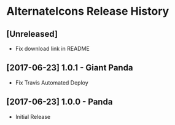 # AlternateIcons Release History

## [Unreleased]

- Fix download link in README

## [2017-06-23] 1.0.1 - Giant Panda

- Fix Travis Automated Deploy

## [2017-06-23] 1.0.0 - Panda

- Initial Release